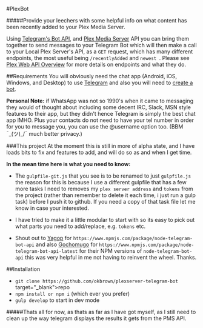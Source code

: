 #PlexBot

#####Provide your leechers with some helpful info on what content has been recently added to your Plex Media Server.

Using <a href="https://core.telegram.org/bots/api" target="_blank">Telegram's Bot API</a>, and <a href="https://www.plex.tv/" target="_blank">Plex Media Server</a> API you can bring them together to send messages to your Telegram Bot which will then make a call to your Local Plex Server's API, as a `GET` request, which has many different endpoints, the most useful being `/recentlyAdded` and `newest `. Please see <a href="https://github.com/Arcanemagus/plex-api/wiki/Plex-Web-API-Overview" target="_blank">Plex Web API Overview</a> for more details on endpoints and what they do.

##Requirements
You will obviously need the chat app (Android, iOS, Windows, and Desktop) to use <a href="https://telegram.org/" target="_blank">Telegram</a> and also you will need to <a href="https://core.telegram.org/bots#3-how-do-i-create-a-bot" target="_blank">create a bot</a>.

**Personal Note:** if WhatsApp was not so 1990's when it came to messaging they would of thought about including some decent IRC, Slack, MSN style features to their app, but they didn't hence Telegram is simply the best chat app IMHO. Plus your contacts do not need to have your tel number in order for you to message you, you can use the @username option too. (BBM ¯\_(ツ)_/¯ much better privacy.)
 
 ###This project
 At the moment this is still in more of alpha state, and I have loads bits to fix and features to add, and will do so as and when I get time.
 
 **In the mean time here is what you need to know:**
 
 * The `gulpfile-git.js` that you see is to be renamed to just `gulpfile.js` the reason for this is because I use a different gulpfile that has a few more tasks I need to removes my `plex server address` and `tokens` from the project (rather than remember to delete it each time, i just run a gulp task) before I push it to github. If you need a copy of that task file let me know in case your interested.
 
 * I have tried to make it a little modular to start with so its easy to pick out what parts you need to add/replace, e.g. `tokens` etc.
 
 * Shout out to <a href="github.com/yagop/node-telegram-bot-api" target="_blank">Yagop</a> for `https://www.npmjs.com/package/node-telegram-bot-api` and also <a href="github.com/yagop/node-telegram-bot-api" target="_blank">Gochomugo</a> for  `https://www.npmjs.com/package/node-telegram-bot-api-latest` for their NPM versions of `node-telegram-bot-api` this was very helpful in me not having to reinvent the wheel. Thanks.
 
 ##Installation
 * `git clone https://github.com/okbrown/plexserver-telegram-bot` target="_blank">repo</a>
 * `npm install or npm i` (which ever you prefer)
 * `gulp develop` to start in dev mode
 
 #####Thats all for now, as thats as far as I have got myself, as I still need to clean up the way telegram displays the results it gets from the PMS API.
